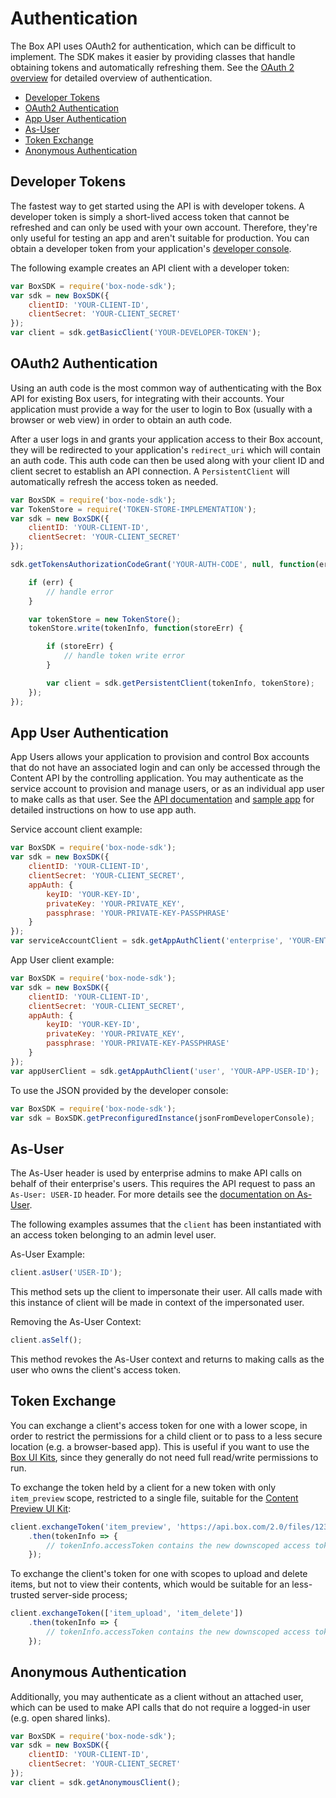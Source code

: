 Authentication
==============

The Box API uses OAuth2 for authentication, which can be difficult to implement.
The SDK makes it easier by providing classes that handle obtaining tokens and
automatically refreshing them. See the [OAuth 2 overview](https://docs.box.com/reference#oauth-2-overview) for detailed
overview of authentication.

* [Developer Tokens](#developer-tokens)
* [OAuth2 Authentication](#oauth2-authentication)
* [App User Authentication](#app-user-authentication)
* [As-User](#as-user)
* [Token Exchange](#token-exchange)
* [Anonymous Authentication](#anonymous-authentication)

Developer Tokens
----------------

The fastest way to get started using the API is with developer tokens. A
developer token is simply a short-lived access token that cannot be refreshed
and can only be used with your own account. Therefore, they're only useful for
testing an app and aren't suitable for production. You can obtain a developer
token from your application's
[developer console](https://app.box.com/developers/console).

The following example creates an API client with a developer token:

```js
var BoxSDK = require('box-node-sdk');
var sdk = new BoxSDK({
	clientID: 'YOUR-CLIENT-ID',
	clientSecret: 'YOUR-CLIENT_SECRET'
});
var client = sdk.getBasicClient('YOUR-DEVELOPER-TOKEN');
```

OAuth2 Authentication
---------------------

Using an auth code is the most common way of authenticating with the Box API for
existing Box users, for integrating with their accounts.
Your application must provide a way for the user to login to Box (usually with a
browser or web view) in order to obtain an auth code.

After a user logs in and grants your application access to their Box account,
they will be redirected to your application's `redirect_uri` which will contain
an auth code. This auth code can then be used along with your client ID and
client secret to establish an API connection.  A `PersistentClient` will
automatically refresh the access token as needed.

```js
var BoxSDK = require('box-node-sdk');
var TokenStore = require('TOKEN-STORE-IMPLEMENTATION');
var sdk = new BoxSDK({
	clientID: 'YOUR-CLIENT-ID',
	clientSecret: 'YOUR-CLIENT_SECRET'
});

sdk.getTokensAuthorizationCodeGrant('YOUR-AUTH-CODE', null, function(err, tokenInfo) {

	if (err) {
		// handle error
	}

	var tokenStore = new TokenStore();
	tokenStore.write(tokenInfo, function(storeErr) {

		if (storeErr) {
			// handle token write error
		}

		var client = sdk.getPersistentClient(tokenInfo, tokenStore);
	});
});
```

App User Authentication
-----------------------

App Users allows your application to provision and control Box accounts that do
not have an associated login and can only be accessed through the Content API by
the controlling application.  You may authenticate as the service account to
provision and manage users, or as an individual app user to make calls as that
user.  See the [API documentation](https://docs.box.com/docs/getting-started-box-platform)
and [sample app](https://github.com/box/box-node-sdk/blob/master/examples/app-auth)
for detailed instructions on how to use app auth.

Service account client example:
```js
var BoxSDK = require('box-node-sdk');
var sdk = new BoxSDK({
	clientID: 'YOUR-CLIENT-ID',
	clientSecret: 'YOUR-CLIENT_SECRET',
	appAuth: {
		keyID: 'YOUR-KEY-ID',
		privateKey: 'YOUR-PRIVATE_KEY',
		passphrase: 'YOUR-PRIVATE-KEY-PASSPHRASE'
	}
});
var serviceAccountClient = sdk.getAppAuthClient('enterprise', 'YOUR-ENTERPRISE-ID');
```

App User client example:
```js
var BoxSDK = require('box-node-sdk');
var sdk = new BoxSDK({
	clientID: 'YOUR-CLIENT-ID',
	clientSecret: 'YOUR-CLIENT_SECRET',
	appAuth: {
		keyID: 'YOUR-KEY-ID',
		privateKey: 'YOUR-PRIVATE_KEY',
		passphrase: 'YOUR-PRIVATE-KEY-PASSPHRASE'
	}
});
var appUserClient = sdk.getAppAuthClient('user', 'YOUR-APP-USER-ID');
```

To use the JSON provided by the developer console:
```js
var BoxSDK = require('box-node-sdk');
var sdk = BoxSDK.getPreconfiguredInstance(jsonFromDeveloperConsole);
```

As-User
-------

The As-User header is used by enterprise admins to make API calls on behalf of their enterprise's users. This requires the API request to pass an `As-User: USER-ID` header. For more details see the [documentation on As-User](https://developer.box.com/v2.0/reference#as-user-1).

The following examples assumes that the `client` has been instantiated with an access token belonging to an admin level user.

As-User Example:
```js
client.asUser('USER-ID');
```
This method sets up the client to impersonate their user. All calls made with this instance of client will be made in context of the impersonated user.

Removing the As-User Context:
```js
client.asSelf();
```
This method revokes the As-User context and returns to making calls as the user who owns the client's access token.

Token Exchange
--------------

You can exchange a client's access token for one with a lower scope, in order to restrict the permissions for
a child client or to pass to a less secure location (e.g. a browser-based app).  This is useful if you want
to use the [Box UI Kits](https://developer.box.com/docs/box-ui-kit), since they generally do not need full
read/write permissions to run.

To exchange the token held by a client for a new token with only `item_preview` scope, restricted to a single file,
suitable for the [Content Preview UI Kit](https://developer.box.com/docs/box-content-preview):
```js
client.exchangeToken('item_preview', 'https://api.box.com/2.0/files/123456789')
	.then(tokenInfo => {
		// tokenInfo.accessToken contains the new downscoped access token
	});
```

To exchange the client's token for one with scopes to upload and delete items, but not to view their contents,
which would be suitable for an less-trusted server-side process;
```js
client.exchangeToken(['item_upload', 'item_delete'])
	.then(tokenInfo => {
		// tokenInfo.accessToken contains the new downscoped access token
	});
```

Anonymous Authentication
------------------------

Additionally, you may authenticate as a client without an attached user,
which can be used to make API calls that do not require a logged-in user (e.g.
open shared links).

```js
var BoxSDK = require('box-node-sdk');
var sdk = new BoxSDK({
	clientID: 'YOUR-CLIENT-ID',
	clientSecret: 'YOUR-CLIENT_SECRET'
});
var client = sdk.getAnonymousClient();
```
